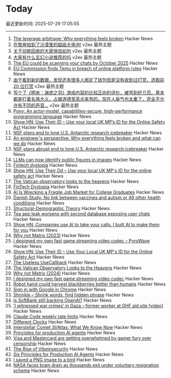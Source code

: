 # Today

最近更新时间: 2025-07-29 17:05:55

--- 
1. [The leverage arbitrage: Why everything feels broken](https://tushardadlani.com/the-leverage-arbitrage-why-everything-feels-broken) Hacker News
2. [在敦煌拍到了沙漠里的超级大电池!](https://www.v2ex.com/t/1148402) v2ex 最热主题
3. [关于动能回收的大家体验如何](https://www.v2ex.com/t/1148397) v2ex 最热主题
4. [大家有什么玄幻小说推荐的吗](https://www.v2ex.com/t/1148372) v2ex 最热主题
5. [The EU could be scanning your chats by October 2025](https://www.techradar.com/computing/cyber-security/the-eu-could-be-scanning-your-chats-by-october-2025-heres-everything-we-know) Hacker News
6. [EU Commission finds Temu in breach of online platform rules](https://www.euronews.com/next/2025/07/28/eu-commission-finds-temu-in-breach-of-online-platform-rules) Hacker News
7. [由于看到新的数据，发现还有很多人绑定了钱包但是没有收到过打赏，选取前 20 位打赏](https://www.v2ex.com/t/1148401) v2ex 最热主题
8. [写个了《明末：渊虚之羽》游戏内容的比较正向的评价，被骂到好几页。基本都是打着名族大义，占据道德至高点来骂的。现在人戾气也太重了，完全不允许有不同的声音...](https://www.v2ex.com/t/1148382) v2ex 最热主题
9. [Pony: An actor-model, capabilities-secure, high-performance programming language](https://www.ponylang.io/discover/) Hacker News
10. [Show HN: Use Their ID – Use your local UK MP’s ID for the Online Safety Act](https://use-their-id.com/) Hacker News
11. [NSF plans end to lone U.S. Antarctic research icebreaker](https://www.science.org/content/article/nsf-plans-abrupt-end-lone-u-s-antarctic-research-icebreaker) Hacker News
12. [An engineer's perspective: Why everything feels broken and what can we do](https://tushardadlani.com/the-leverage-arbitrage-why-everything-feels-broken) Hacker News
13. [NSF plans abrupt end to lone U.S. Antarctic research icebreaker](https://www.science.org/content/article/nsf-plans-abrupt-end-lone-u-s-antarctic-research-icebreaker) Hacker News
14. [LLMs can now identify public figures in images](https://minimaxir.com/2025/07/llms-identify-people/) Hacker News
15. [Fintech dystopia](https://fintechdystopia.com/) Hacker News
16. [Show HN: Use Their Dd – Use your local UK MP's ID for the online safety act](https://use-their-id.com/) Hacker News
17. [The Vatican observatory looks to the heavens](https://www.newyorker.com/magazine/2025/08/04/the-vatican-observatory-looks-to-the-heavens) Hacker News
18. [FinTech Dystopia](https://fintechdystopia.com/) Hacker News
19. [AI Is Wrecking a Fragile Job Market for College Graduates](https://www.wsj.com/lifestyle/careers/ai-entry-level-jobs-graduates-b224d624) Hacker News
20. [Danish Study: No link between vaccines and autism or 49 other health conditions](https://en.ssi.dk/news/news/2025/large-danish-study-no-link-between-vaccines-and-autism-or-49-other-health-conditions) Hacker News
21. [Structural-Demographic Theory](https://peterturchin.com/structural-demographic-theory/) Hacker News
22. [Tea app leak worsens with second database exposing user chats](https://www.bleepingcomputer.com/news/security/tea-app-leak-worsens-with-second-database-exposing-user-chats/) Hacker News
23. [Show HN: Companies use AI to take your calls. I built AI to make them for you](https://www.pipervoice.com/) Hacker News
24. [Why not Matrix (2023)](https://telegra.ph/why-not-matrix-08-07) Hacker News
25. [I designed my own fast game streaming video codec – PyroWave](https://themaister.net/blog/2025/06/16/i-designed-my-own-ridiculously-fast-game-streaming-video-codec-pyrowave/) Hacker News
26. [Show HN: Use Their ID – Use Your Local UK MP's ID for the Online Safety Act](https://use-their-id.com/) Hacker News
27. [The Useless UseCallback](https://tkdodo.eu/blog/the-useless-use-callback) Hacker News
28. [The Vatican Observatory Looks to the Heavens](https://www.newyorker.com/magazine/2025/08/04/the-vatican-observatory-looks-to-the-heavens) Hacker News
29. [Why not Matrix (2024)](https://benharri.org/why-not-matrix/) Hacker News
30. [I designed my own fast game streaming video codec](https://themaister.net/blog/2025/06/16/i-designed-my-own-ridiculously-fast-game-streaming-video-codec-pyrowave/) Hacker News
31. [Robot hand could harvest blackberries better than humans](https://news.uark.edu/articles/79750/robot-hand-could-harvest-blackberries-better-than-humans) Hacker News
32. [Sign in with Google in Chrome](https://underpassapp.com/news/2025/7/5.html) Hacker News
33. [Shrinkle – Shrink words, find hidden phrase](https://www.shrinkle.org/) Hacker News
34. [Is SoftBank still backing OpenAI?](https://www.wheresyoured.at/softbank-openai/) Hacker News
35. [‘I witnessed war crimes’ in Gaza – former worker at GHF aid site [video]](https://www.bbc.com/news/videos/cy8k8045nx9o) Hacker News
36. [Claude Code weekly rate limits](https://news.ycombinator.com/item?id=44713757) Hacker News
37. [Different Clocks](https://ianto-cannon.github.io/clock.html) Hacker News
38. [Interstellar Comet 3I/Atlas: What We Know Now](https://skyandtelescope.org/astronomy-news/interstellar-comet-3i-atlas-what-we-know-now/) Hacker News
39. [Principles for production AI agents](https://www.app.build/blog/six-principles-production-ai-agents) Hacker News
40. [Visa and Mastercard are getting overwhelmed by gamer fury over censorship](https://www.polygon.com/news/616835/visa-mastercard-steam-itchio-campaign-adult-games) Hacker News
41. [The Rise of Vibeinsecurity](https://vibeinsecurity.com/) Hacker News
42. [Six Principles for Production AI Agents](https://www.app.build/blog/six-principles-production-ai-agents) Hacker News
43. [I saved a PNG image to a bird](https://www.youtube.com/watch?v=hCQCP-5g5bo) Hacker News
44. [NASA faces brain drain as thousands exit under voluntary resignation scheme](https://www.theregister.com/2025/07/28/nasa_voluntary_exits/) Hacker News
